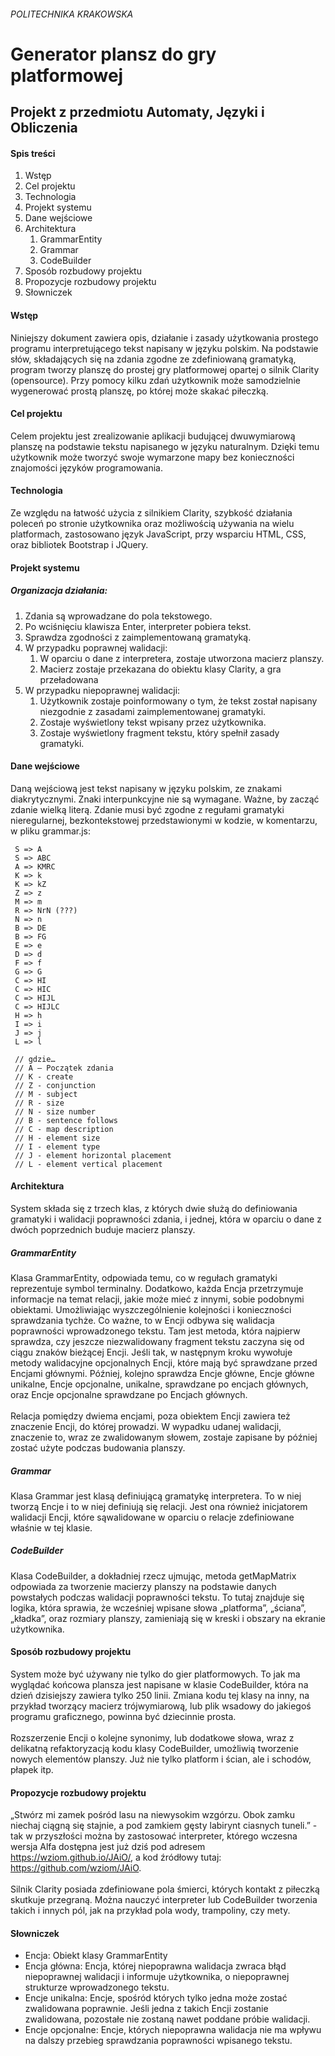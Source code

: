 ###### POLITECHNIKA KRAKOWSKA
# Generator plansz do gry platformowej
## Projekt z przedmiotu Automaty, Języki i Obliczenia 
#### Spis treści
1. Wstęp
2. Cel projektu
3. Technologia
4. Projekt systemu
5. Dane wejściowe
6. Architektura
    1. GrammarEntity
    2. Grammar
    3. CodeBuilder
7. Sposób rozbudowy projektu
8. Propozycje rozbudowy projektu
9. Słowniczek


#### Wstęp
Niniejszy dokument zawiera opis, działanie i zasady użytkowania prostego programu interpretującego tekst napisany w języku polskim. Na podstawie słów, składających się na zdania zgodne ze zdefiniowaną gramatyką, program tworzy planszę do prostej gry platformowej opartej o silnik Clarity (opensource). Przy pomocy kilku zdań użytkownik może samodzielnie wygenerować prostą planszę, po której może skakać piłeczką.
#### Cel projektu
Celem projektu jest zrealizowanie aplikacji budującej dwuwymiarową planszę na podstawie tekstu napisanego w języku naturalnym. Dzięki temu użytkownik może tworzyć swoje wymarzone mapy bez konieczności znajomości języków programowania.
#### Technologia
Ze względu na łatwość użycia z silnikiem Clarity, szybkość działania poleceń po stronie użytkownika oraz możliwością używania na wielu platformach, zastosowano język JavaScript, przy wsparciu HTML, CSS, oraz bibliotek Bootstrap i JQuery.
#### Projekt systemu
##### Organizacja działania:
1. Zdania są wprowadzane do pola tekstowego.
2. Po wciśnięciu klawisza Enter, interpreter pobiera tekst.
3. Sprawdza zgodności z zaimplementowaną gramatyką.
3. W przypadku poprawnej walidacji:
    1. W oparciu o dane z interpretera, zostaje utworzona macierz planszy.
    2. Macierz zostaje przekazana do obiektu klasy Clarity, a gra przeładowana
4. W przypadku niepoprawnej walidacji:
    1. Użytkownik zostaje poinformowany o tym, że tekst został napisany niezgodnie z zasadami zaimplementowanej gramatyki. 
    2. Zostaje wyświetlony tekst wpisany przez użytkownika.
    3. Zostaje wyświetlony fragment tekstu, który spełnił zasady gramatyki.

#### Dane wejściowe
Daną wejściową jest tekst napisany w języku polskim, ze znakami diakrytycznymi. Znaki interpunkcyjne nie są wymagane. Ważne, by zacząć zdanie wielką literą. Zdanie musi być zgodne z regułami gramatyki nieregularnej, bezkontekstowej przedstawionymi w kodzie, w komentarzu, w pliku grammar.js:
``` G => S
 S => A
 S => ABC
 A => KMRC
 K => k
 K => kZ
 Z => z
 M => m
 R => NrN (???)
 N => n
 B => DE
 B => FG
 E => e
 D => d
 F => f
 G => G
 C => HI
 C => HIC
 C => HIJL
 C => HIJLC
 H => h
 I => i
 J => j
 L => l

 // gdzie…
 // A – Początek zdania
 // K - create
 // Z - conjunction
 // M - subject
 // R - size
 // N - size number
 // B - sentence follows
 // C - map description
 // H - element size
 // I - element type
 // J - element horizontal placement
 // L - element vertical placement
```
#### Architektura
System składa się z trzech klas, z których dwie służą do definiowania gramatyki i walidacji poprawności zdania, i jednej, która w oparciu o dane z dwóch poprzednich buduje macierz planszy.
##### GrammarEntity
Klasa GrammarEntity, odpowiada temu, co w regułach gramatyki reprezentuje symbol terminalny. Dodatkowo, każda Encja przetrzymuje informacje na temat relacji, jakie może mieć z innymi, sobie podobnymi obiektami. Umożliwiając wyszczególnienie kolejności i konieczności sprawdzania tychże. Co ważne, to w Encji odbywa się walidacja poprawności wprowadzonego tekstu. Tam jest metoda, która najpierw sprawdza, czy jeszcze niezwalidowany fragment tekstu zaczyna się od ciągu znaków bieżącej Encji. Jeśli tak, w następnym kroku wywołuje metody walidacyjne opcjonalnych Encji, które mają być sprawdzane przed Encjami głównymi. Później, kolejno sprawdza Encje główne, Encje główne unikalne, Encje opcjonalne, unikalne, sprawdzane po encjach głównych, oraz Encje opcjonalne sprawdzane po Encjach głównych.
<br /><br />Relacja pomiędzy dwiema encjami, poza obiektem Encji zawiera też znaczenie Encji, do której prowadzi. W wypadku udanej walidacji, znaczenie to, wraz ze zwalidowanym słowem, zostaje zapisane by później zostać użyte podczas budowania planszy.
##### Grammar
Klasa Grammar jest klasą definiującą gramatykę interpretera. To w niej tworzą Encje i to w niej definiują się relacji. Jest ona również inicjatorem walidacji Encji, które sąwalidowane w oparciu o relacje zdefiniowane właśnie w tej klasie.
##### CodeBuilder
Klasa CodeBuilder, a dokładniej rzecz ujmując, metoda getMapMatrix odpowiada za tworzenie macierzy planszy na podstawie danych powstałych podczas walidacji poprawności tekstu. To tutaj znajduje się logika, która sprawia, że wcześniej wpisane słowa „platforma”, „ściana”, „kładka”, oraz rozmiary planszy, zamieniają się w kreski i obszary na ekranie użytkownika.

#### Sposób rozbudowy projektu
System może być używany nie tylko do gier platformowych. To jak ma wyglądać końcowa plansza jest napisane w klasie CodeBuilder, która na dzień dzisiejszy zawiera tylko 250 linii. Zmiana kodu tej klasy na inny, na przykład tworzący macierz trójwymiarową, lub plik wsadowy do jakiegoś programu graficznego, powinna być dziecinnie prosta.
<br /><br />Rozszerzenie Encji o kolejne synonimy, lub dodatkowe słowa, wraz z delikatną refaktoryzacją kodu klasy CodeBuilder, umożliwią tworzenie nowych elementów planszy. Już nie tylko platform i ścian, ale i schodów, płapek itp.
#### Propozycje rozbudowy projektu
„Stwórz mi zamek pośród lasu na niewysokim wzgórzu. Obok zamku niechaj ciągną się stajnie, a pod zamkiem gęsty labirynt ciasnych tuneli.” - tak w przyszłości można by zastosować interpreter, którego wczesna wersja Alfa dostępna jest już dziś pod adresem https://wziom.github.io/JAiO/, a kod źródłowy tutaj: https://github.com/wziom/JAiO.
<br /><br />Silnik Clarity posiada zdefiniowane pola śmierci, których kontakt z piłeczką skutkuje przegraną. Można nauczyć interpreter lub CodeBuilder tworzenia takich i innych pól, jak na przykład pola wody, trampoliny, czy mety.
#### Słowniczek
- Encja:
Obiekt klasy GrammarEntity
- Encja główna:
Encja, której niepoprawna walidacja zwraca błąd niepoprawnej walidacji i informuje użytkownika, o niepoprawnej strukturze wprowadzonego tekstu.
- Encje unikalna:
Encje, spośród których tylko jedna może zostać zwalidowana poprawnie. Jeśli jedna z takich Encji zostanie zwalidowana, pozostałe nie zostaną nawet poddane próbie walidacji.
- Encje opcjonalne:
Encje, których niepoprawna walidacja nie ma wpływu na dalszy przebieg sprawdzania poprawności wpisanego tekstu.
